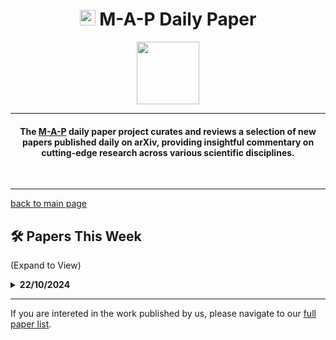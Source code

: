 <h1 align="center"><img src="https://cdn-avatars.huggingface.co/v1/production/uploads/63839e9962badff4326cf360/k4Q7R4XLDMp_1VF4C6GEd.jpeg" width="25"> M-A-P Daily Paper</h1>
<p align="center">
<a href="https://github.com/DenverCoder1/readme-typing-svg"><img src="https://media.giphy.com/media/Rn26lWjqA0uUU/giphy.gif" width="100"></a>
</p>
<hr/>
<h4 align="center">The <a href=https://m-a-p.ai>M-A-P</a> daily paper project curates and reviews a selection of new papers published daily on arXiv, providing insightful commentary on cutting-edge research across various scientific disciplines.</h4>
<br>
<hr/>

[back to main page](https://m-a-p.ai/DailyPaper)


## 🛠️ Papers This Week 

(Expand to View)

<details>
<summary> <b>22/10/2024</b> </summary>

<table class="center">

| Paper | Comments |
|:-------------|:-------------|
| [SMART: Self-learning Meta-strategy Agent for Reasoning Tasks](https://arxiv.org/pdf/2410.14040) | The environment and learning objectives defined in this work present noteworthy aspects, particularly the goal of enabling LMs to learn and select optimal strategies on first attempts. The process is modeled as an MDP using reinforcement learning. While the environment designed and learning process are well-conceived. The thoughts in this work are clasified roughly into three categories, demonstrating significant room for refinement. The investigation of thought hierarchies, particularly regarding fine-grained thought categorization, remains notably unexplored. Despite these limitations, the framework presents promising avenues for future research. |
| [Improve Vision Language Model Chain-of-thought Reasoning](https://arxiv.org/pdf/2410.16198) | Demonstrates significant improvements in various VQA benchmarks through CoT supervised training of MLLM. Pipeline and data generation methods await release. |
| [Reflection-Bench: probing AI intelligence with reflection](https://arxiv.org/pdf/2410.16270) | Designs seven LLM evaluation tasks: Perception, Memory, Decision-Making, Prediction, Belief Updating, Counterfactual Thinking, and Meta Reflection. |
| [Are Language Model Logits Calibrated?](https://arxiv.org/pdf/2410.16007) | Introduces interesting calibration definitions using Wasserstein distance, with potential for extension. Defines calibration as the consistency between output probabilities of candidate words and their relative likelihood inferred from context. Key finding: instruction-tuned models demonstrate poor calibration and relative entropy performance, with notable pattern collapse. This may represent a significant concern for current alignment methodologies. |
| InternLM2.5-StepProver | Shanghai AI Lab's Lean model employs best-first search and critic-guided search for proof generation. Initial phase utilizes InternLM2-StepProver for rapid scanning, incorporating discovered proofs into the training set while removing solved problems and their negations. Implements robust speculative decoding optimizations and Critic Model updates. The quantitative resource assessment analysis suggests that correct proof generation paths and introduced mathematical tools result in shorter paths compared to erroneous routes. Despite recent focus shifts, Lean development remains valuable for generating accurate, lengthy CoT instances. |
| How to Build a Pre-trained Multimodal model for Simultaneously Chatting and Decision-making? | Presents a valuable and natural problem definition: an MLLM-capable agent that processes visual input and generates both conversational responses and action predictions. Effectively combines standard MLLM approaches with Genie, though methodologically conventional. The framework suggests potential for a new multimodal model category incorporating embodied actions with optional verbal interaction. |
| Chasing Random: Instruction Selection Strategies Fail to Generalize | Concludes instruction selection strategies and metrics have limited utility. Analysis appears incomplete due to limitations in data pools (FLAN, Dolly) and insufficient consideration of data distribution. The research direction maintains value as instruction data pools expand, suggesting focus should shift from quality metrics to distribution analysis. |
| Long Term Memory: The Foundation of AI Self-Evolution | Presents valuable thought experiments and system design concepts. Two significant insights emerge: 1) The importance of cognitive accumulation, though its definition throughout pre-training may be questionable. 2) The crucial transition from imitation learning to learning from feedback, highlighting current RLHF limitations in terms of cost and methodology. |
| Collaboratively adding new knowledge to an LLM | Reports full-parameter fine-tuning as more susceptible to catastrophic forgetting compared to LORA across various conditions. Limited experimental scope warrants further verification. IBM research contribution. |
| DFlow: Diverse Dialogue Flow Simulation with Large Language Models | Proposes a scalable synthetic data approach generating diverse multi-turn dialogues following predetermined paths/trees, adhering to task logic and constraints to enhance dialogue comprehension. |
| How to Evaluate Reward Models for RLHF | Introduces significant RewardBench framework. Distribution analysis recommended. |
| Truncated Consistency Models | Demonstrates improved generation quality through reduced early-stage denoising in diffusion models. Robustness of non-trivial function preservation claims requires further validation. |
| Lossless KV Cache Compression to 2% | CLA implementation pending further analysis. |
| Mitigating Forgetting in LLM Supervised Fine-Tuning and Preference Learning | Theoretical analysis and experimental validation demonstrate sub-optimality of sequential SFT+DPO training, proposing two effective joint training methodologies. |
| SPA-Bench | Comprehensive smartphone agent evaluation benchmark. Anticipated precursor to similar frameworks. |
| Polymath: A Challenging Multi-modal Mathematical Reasoning Benchmark | Notable for interesting image classification definitions in Table 1. |
| OpenMU: Your Swiss Army Knife for Music Understanding | Notable absence of MERT implementation. |
| Automated Proof Generation for Rust Code via Self-Evolution | Valuable framework addressing data scarcity in automated Rust code proof generation. Potential application for enhancing model correction capabilities similar to CriticGPT. |
| Pre-training Distillation for Large Language Models: A Design Space Exploration | Significant research direction in pre-training distillation. Analysis pending. |
| Compute-Constrained Data Selection | Rush's work formalizes SFT data selection as a cost-aware utility function. Suggests trend toward interdisciplinary modeling approaches. Conclusions regarding complexity-based methods require further validation, particularly regarding distribution versus individual data quality impacts. |
| Self-Explained Keywords Empower Large Language Models for Code Generation | Identifies LLM limitations in extracting and explaining low-frequency keywords in problem descriptions. |
| TreeBoN: Enhancing Inference-Time Alignment with Speculative Tree-Search and Best-of-N Sampling | Combines MCTS and BoN, maintaining parent nodes during sampling while iteratively branching and pruning low-quality responses to reduce computational overhead. Suggests potential benefits in returning to DAG-based reasoning forms. |
</table>

</details>
<hr/>

If you are intereted in the work published by us, please navigate to our [full paper list](https://huggingface.co/collections/m-a-p/m-a-p-full-paper-list-65e070a694c7b01c5547fbff).
